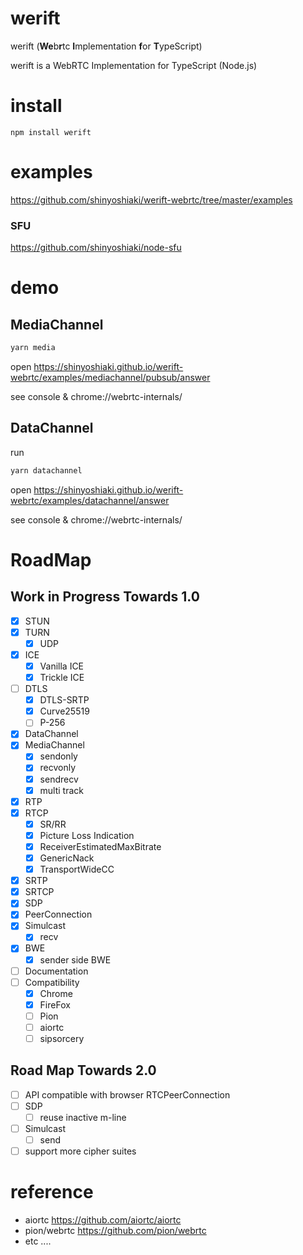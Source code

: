 # werift

werift (**We**b**r**tc **I**mplementation **f**or **T**ypeScript)

werift is a WebRTC Implementation for TypeScript (Node.js)

# install

`npm install werift`

# examples

https://github.com/shinyoshiaki/werift-webrtc/tree/master/examples

### SFU

https://github.com/shinyoshiaki/node-sfu

# demo

## MediaChannel

```sh
yarn media
```

open
https://shinyoshiaki.github.io/werift-webrtc/examples/mediachannel/pubsub/answer

see console & chrome://webrtc-internals/

## DataChannel

run

```sh
yarn datachannel
```

open
https://shinyoshiaki.github.io/werift-webrtc/examples/datachannel/answer

see console & chrome://webrtc-internals/

# RoadMap

## Work in Progress Towards 1.0

- [x] STUN
- [x] TURN
  - [x] UDP
- [x] ICE
  - [x] Vanilla ICE
  - [x] Trickle ICE
- [ ] DTLS
  - [x] DTLS-SRTP
  - [x] Curve25519
  - [ ] P-256
- [x] DataChannel
- [x] MediaChannel
  - [x] sendonly
  - [x] recvonly
  - [x] sendrecv
  - [x] multi track
- [x] RTP
- [x] RTCP
  - [x] SR/RR
  - [x] Picture Loss Indication
  - [x] ReceiverEstimatedMaxBitrate
  - [x] GenericNack
  - [x] TransportWideCC
- [x] SRTP
- [x] SRTCP
- [x] SDP
- [x] PeerConnection
- [x] Simulcast
  - [x] recv
- [x] BWE
  - [x] sender side BWE
- [ ] Documentation
- [ ] Compatibility
  - [x] Chrome
  - [x] FireFox
  - [ ] Pion
  - [ ] aiortc
  - [ ] sipsorcery

## Road Map Towards 2.0

- [ ] API compatible with browser RTCPeerConnection
- [ ] SDP
  - [ ] reuse inactive m-line
- [ ] Simulcast
  - [ ] send
- [ ] support more cipher suites

# reference

- aiortc https://github.com/aiortc/aiortc
- pion/webrtc https://github.com/pion/webrtc
- etc ....
